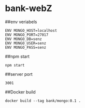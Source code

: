# bank-webZ

##env veriabels 
```
ENV MONGO_HOST=localhost
ENV MONGO_PORT=27017
ENV MONGO_DB=senz
ENV MONGO_USER=senz
ENV MONGO_PASS=senz
```

##npm start
```
npm start
```

##server port
```
3001
```
##Docker build
```
docker build --tag bank/mongo:0.1 .

```

